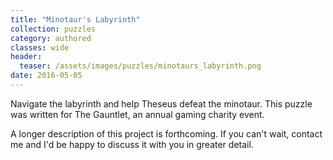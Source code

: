 ```yaml
---
title: "Minotaur's Labyrinth"
collection: puzzles
category: authored
classes: wide
header: 
  teaser: /assets/images/puzzles/minotaurs_labyrinth.png
date: 2016-05-05
---
```


Navigate the labyrinth and help Theseus defeat the minotaur.  This puzzle was written for The Gauntlet, an annual gaming charity event.

A longer description of this project is forthcoming. If you can't wait, contact me and I'd be happy to discuss it with you in greater detail.